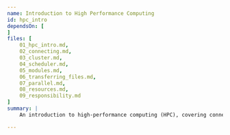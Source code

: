 ```yaml
---
name: Introduction to High Performance Computing
id: hpc_intro
dependsOn: [
]
files: [
    01_hpc_intro.md,
    02_connecting.md,
    03_cluster.md,
    04_scheduler.md,
    05_modules.md,
    06_transferring_files.md,
    07_parallel.md,
    08_resources.md,
    09_responsibility.md
]
summary: |
    An introduction to high-performance computing (HPC), covering connecting to HPC resources and the slurm job scheduler.

---
```

